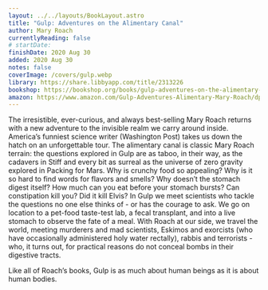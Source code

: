 ```yaml
---
layout: ../../layouts/BookLayout.astro
title: "Gulp: Adventures on the Alimentary Canal"
author: Mary Roach
currentlyReading: false
# startDate:
finishDate: 2020 Aug 30
added: 2020 Aug 30
notes: false
coverImage: /covers/gulp.webp
library: https://share.libbyapp.com/title/2313226
bookshop: https://bookshop.org/books/gulp-adventures-on-the-alimentary-canal-9780393348743/9780393348743
amazon: https://www.amazon.com/Gulp-Adventures-Alimentary-Mary-Roach/dp/0393348741
---
```


The irresistible, ever-curious, and always best-selling Mary Roach returns with a new adventure to the invisible realm we carry around inside. America’s funniest science writer (Washington Post) takes us down the hatch on an unforgettable tour. The alimentary canal is classic Mary Roach terrain: the questions explored in Gulp are as taboo, in their way, as the cadavers in Stiff and every bit as surreal as the universe of zero gravity explored in Packing for Mars. Why is crunchy food so appealing? Why is it so hard to find words for flavors and smells? Why doesn’t the stomach digest itself? How much can you eat before your stomach bursts? Can constipation kill you? Did it kill Elvis? In Gulp we meet scientists who tackle the questions no one else thinks of - or has the courage to ask. We go on location to a pet-food taste-test lab, a fecal transplant, and into a live stomach to observe the fate of a meal. With Roach at our side, we travel the world, meeting murderers and mad scientists, Eskimos and exorcists (who have occasionally administered holy water rectally), rabbis and terrorists - who, it turns out, for practical reasons do not conceal bombs in their digestive tracts.

Like all of Roach’s books, Gulp is as much about human beings as it is about human bodies.  
